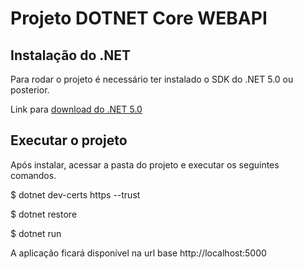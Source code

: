 # Projeto DOTNET Core WEBAPI

## Instalação do .NET

Para rodar o projeto é necessário ter instalado o SDK do .NET 5.0 ou posterior.

Link para [download do .NET 5.0](https://dotnet.microsoft.com/download/dotnet/5.0)

## Executar o projeto

Após instalar, acessar a pasta do projeto e executar os seguintes comandos.

$ dotnet dev-certs https --trust

$ dotnet restore

$ dotnet run

A aplicação ficará disponível na url base http://localhost:5000
